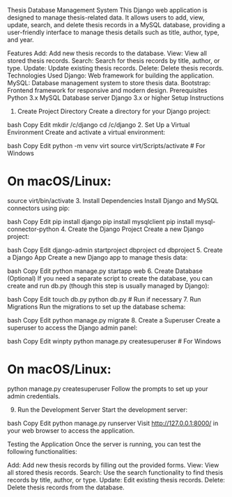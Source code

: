 Thesis Database Management System
This Django web application is designed to manage thesis-related data. It allows users to add, view, update, search, and delete thesis records in a MySQL database, providing a user-friendly interface to manage thesis details such as title, author, type, and year.

Features
Add: Add new thesis records to the database.
View: View all stored thesis records.
Search: Search for thesis records by title, author, or type.
Update: Update existing thesis records.
Delete: Delete thesis records.
Technologies Used
Django: Web framework for building the application.
MySQL: Database management system to store thesis data.
Bootstrap: Frontend framework for responsive and modern design.
Prerequisites
Python 3.x
MySQL Database server
Django 3.x or higher
Setup Instructions
1. Create Project Directory
Create a directory for your Django project:

bash
Copy
Edit
mkdir /c/django
cd /c/django
2. Set Up a Virtual Environment
Create and activate a virtual environment:

bash
Copy
Edit
python -m venv virt
source virt/Scripts/activate  # For Windows
# On macOS/Linux:
source virt/bin/activate
3. Install Dependencies
Install Django and MySQL connectors using pip:

bash
Copy
Edit
pip install django
pip install mysqlclient
pip install mysql-connector-python
4. Create the Django Project
Create a new Django project:

bash
Copy
Edit
django-admin startproject dbproject
cd dbproject
5. Create a Django App
Create a new Django app to manage thesis data:

bash
Copy
Edit
python manage.py startapp web
6. Create Database (Optional)
If you need a separate script to create the database, you can create and run db.py (though this step is usually managed by Django):

bash
Copy
Edit
touch db.py
python db.py  # Run if necessary
7. Run Migrations
Run the migrations to set up the database schema:

bash
Copy
Edit
python manage.py migrate
8. Create a Superuser
Create a superuser to access the Django admin panel:

bash
Copy
Edit
winpty python manage.py createsuperuser  # For Windows
# On macOS/Linux:
python manage.py createsuperuser
Follow the prompts to set up your admin credentials.

9. Run the Development Server
Start the development server:

bash
Copy
Edit
python manage.py runserver
Visit http://127.0.0.1:8000/ in your web browser to access the application.

Testing the Application
Once the server is running, you can test the following functionalities:

Add: Add new thesis records by filling out the provided forms.
View: View all stored thesis records.
Search: Use the search functionality to find thesis records by title, author, or type.
Update: Edit existing thesis records.
Delete: Delete thesis records from the database.
